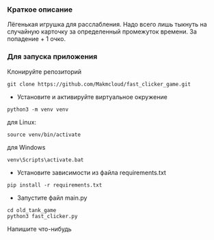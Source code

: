 ### Краткое описание
Лёгенькая игрушка для расслабления. Надо всего лишь тыкнуть на случайную 
карточку за определенный промежуток времени. За попадение + 1 очко.

###  Для запуска приложения 

Клонируйте репозиторий
```
git clone https://github.com/Makmcloud/fast_clicker_game.git
```

- Установите и активируйте виртуальное окружение
```
python3 -m venv venv
```
для Linux:
```
source venv/bin/activate 
```
для Windows
```
venv\Scripts\activate.bat
```

- Установите зависимости из файла requirements.txt

```
pip install -r requirements.txt
```
- Запустите файл main.py
```
cd old_tank_game
python3 fast_clicker.py
```
Напишите что-нибудь
